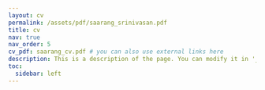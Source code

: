 ```yaml
---
layout: cv
permalink: /assets/pdf/saarang_srinivasan.pdf
title: cv
nav: true
nav_order: 5
cv_pdf: saarang_cv.pdf # you can also use external links here
description: This is a description of the page. You can modify it in '_pages/cv.md'. You can also change or remove the top pdf download button.
toc:
  sidebar: left
---
```

